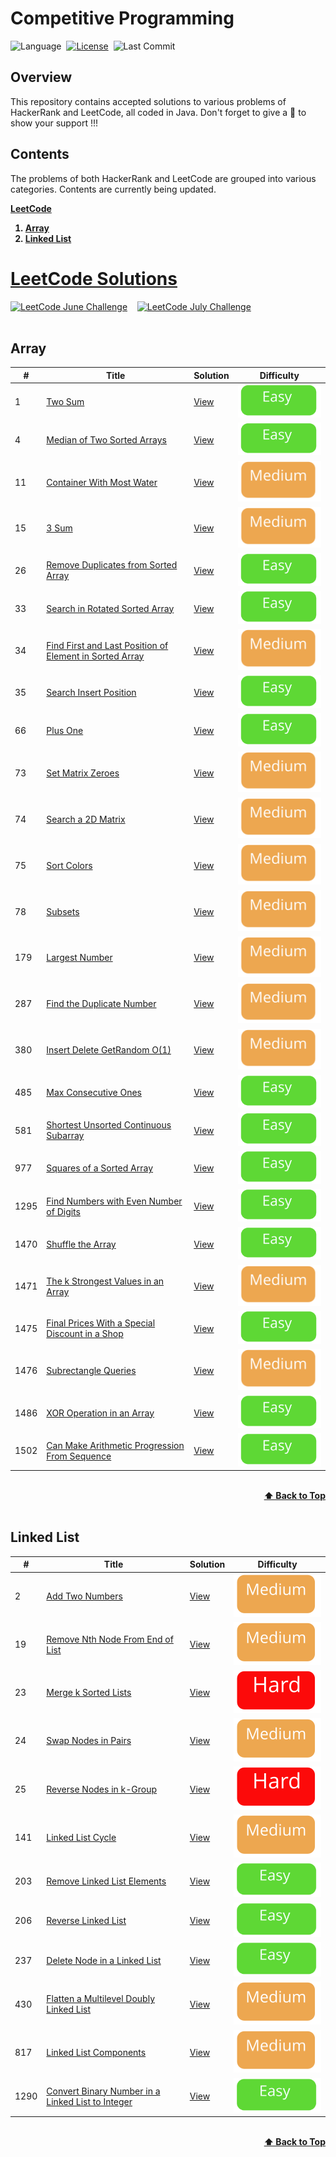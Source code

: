 # Competitive Programming

![Language](https://img.shields.io/badge/Language-Java-important)&nbsp;
[![License](https://img.shields.io/badge/License-MIT-informational)](./LICENSE)&nbsp;
![Last Commit](https://img.shields.io/github/last-commit/rohitkumar-rk/Competitive-Programming)<br>
<!--![visitors](https://visitor-badge.glitch.me/badge?page_id=rohitkumar-rk.Competitive-Programming)&nbsp; -->

## Overview

This repository contains accepted solutions to various problems of HackerRank and LeetCode, all coded in Java. 
Don't forget to give  a 🌟 to show your support !!!

## Contents

The problems of both HackerRank and LeetCode are grouped into various categories.  Contents are currently being updated. <br/>

<b><a href="#leetcode-solutions">LeetCode</a></b>

<ol>
    <b><a href="#array"><li> Array </li> </a> </b>
    <b><a href="#linked-list"><li> Linked List </li> </a> </b>
</ol>

# [LeetCode Solutions](./LeetCode)

[![LeetCode June Challenge](https://img.shields.io/badge/LeetCode-June_Challenge-important)](./June%20LeetCode%20Challenge)&nbsp;&nbsp;&nbsp;
[![LeetCode July Challenge](https://img.shields.io/badge/LeetCode-July_Challenge-brightgreen)](./July%20LeetCode%20Challenge)<br><br>

## Array

| #             | Title| Solution |  Difficulty |
| ----- | ------------- | ------------- | ------------- |
| 1  | [Two Sum](https://leetcode.com/problems/two-sum/)  | [View](./LeetCode/Array/1.%20Two%20Sum/Solution.java) |  ![Easy](./Tags/easy.svg) |
| 4 | [Median of Two Sorted Arrays](https://leetcode.com/problems/median-of-two-sorted-arrays/)  | [View](./LeetCode/Array/4.%20Median%20of%20Two%20Sorted%20Arrays/Solution.java) |   ![Easy](./Tags/easy.svg) |
|11| [Container With Most Water](https://leetcode.com/problems/container-with-most-water/)  | [View](./LeetCode/Array/11.%20Container%20With%20Most%20Water/Solution.java) |    ![Easy](./Tags/medium.svg) |
| 15 | [3 Sum](https://leetcode.com/problems/3sum/)  | [View](./LeetCode/Array/15.%203%20Sum/Solution.java) |   ![Easy](./Tags/medium.svg) |
| 26 | [Remove Duplicates from Sorted Array](https://leetcode.com/problems/remove-duplicates-from-sorted-array/)  | [View](./LeetCode/Array/26.%20Remove%20Duplicates%20from%20Sorted%20Array/Solution.java)  |  ![Easy](./Tags/easy.svg) |
| 33| [Search in Rotated Sorted Array](https://leetcode.com/problems/search-in-rotated-sorted-array/)  | [View](./LeetCode/Array/33.%20Search%20in%20Rotated%20Sorted%20Array/Solution.java)  |  ![Easy](./Tags/easy.svg) |
|34| [Find First and Last Position of Element in Sorted Array](https://leetcode.com/problems/find-first-and-last-position-of-element-in-sorted-array/)  | [View](./LeetCode/Array/34.%20Find%20First%20and%20Last%20Position%20of%20Element%20in%20Sorted%20Array/Solution.java)  |  ![Easy](./Tags/medium.svg) |
| 35 | [Search Insert Position](https://leetcode.com/problems/search-insert-position/)  | [View](./LeetCode/Array/35.%20Search%20Insert%20Position/Solution.java)|  ![Easy](./Tags/easy.svg) |
| 66 | [Plus One](https://leetcode.com/problems/plus-one/)  | [View](./LeetCode/Array/66.%20Plus%20One/Solution.java)  |  ![Easy](./Tags/easy.svg) |
| 73 | [Set Matrix Zeroes](https://leetcode.com/problems/set-matrix-zeroes/)  | [View](./LeetCode/Array/73.%20Set%20Matrix%20Zeroes/Solution.java) |  ![Easy](./Tags/medium.svg) |
| 74 | [Search a 2D Matrix](https://leetcode.com/problems/search-a-2d-matrix/)  | [View](./LeetCode/Array/74.%20Search%20a%202D%20Matrix/Solution.java) |  ![Easy](./Tags/medium.svg) |
| 75 | [Sort Colors](https://leetcode.com/problems/sort-colors/)  | [View](./LeetCode/Array/75.%20Sort%20Colors/Solution.java) |   ![Medium](./Tags/medium.svg) |
| 78 | [Subsets](https://leetcode.com/problems/subsets/)  | [View](./LeetCode/Array/78.%20Subsets/Solution.java) |    ![Medium](./Tags/medium.svg) |
| 179 | [Largest Number](https://leetcode.com/problems/largest-number/)  | [View](./LeetCode/Array/179.%20Largest%20Number/Solution.java) |    ![Medium](./Tags/medium.svg) |
| 287 | [Find the Duplicate Number](https://leetcode.com/problems/find-the-duplicate-number/)  | [View](./LeetCode/Array/287.%20Find%20the%20Duplicate%20Number/Solution.java) |    ![Medium](./Tags/medium.svg) |
| 380 | [Insert Delete GetRandom O(1)](https://leetcode.com/problems/insert-delete-getrandom-o1/)  | [View](./LeetCode/Array/)  |  ![Medium](./Tags/medium.svg) |
| 485 | [Max Consecutive Ones](https://leetcode.com/problems/max-consecutive-ones/)  | [View](./LeetCode/Array/485.%20Max%20Consecutive%20Ones/Solution.java)  |  ![Easy](./Tags/easy.svg) |
| 581 | [Shortest Unsorted Continuous Subarray](https://leetcode.com/problems/shortest-unsorted-continuous-subarray/)  | [View](581.%20Shortest%20Unsorted%20Continuous%20Subarray/Solution.java)   |  ![Easy](./Tags/easy.svg) |
| 977 | [Squares of a Sorted Array](https://leetcode.com/problems/squares-of-a-sorted-array/)  | [View](./LeetCode/Array/977.%20Squares%20of%20a%20Sorted%20Array/Solution.java) |    ![Easy](./Tags/easy.svg) |
| 1295 | [Find Numbers with Even Number of Digits](https://leetcode.com/problems/find-numbers-with-even-number-of-digits/)  | [View](./LeetCode/Array/1295.%20Find%20Numbers%20with%20Even%20Number%20of%20Digits/Solution.java)  |  ![Easy](./Tags/easy.svg) |
| 1470 | [Shuffle the Array](https://leetcode.com/problems/shuffle-the-array/)  | [View](./LeetCode/Array/1470.%20Shuffle%20the%20Array/Solution.java)   |  ![Easy](./Tags/easy.svg) |
| 1471 | [The k Strongest Values in an Array](https://leetcode.com/problems/the-k-strongest-values-in-an-array/)  | [View](./LeetCode/Array/1471.%20The%20k%20Strongest%20Values%20in%20an%20Array/Solution.java)  |  ![Medium](./Tags/medium.svg) |
| 1475 | [Final Prices With a Special Discount in a Shop](https://leetcode.com/problems/final-prices-with-a-special-discount-in-a-shop/)  | [View](./LeetCode/Array/1475.%20Final%20Prices%20With%20a%20Special%20Discount%20in%20a%20Shop/Solution.java)  |  ![Easy](./Tags/easy.svg) |
| 1476 | [Subrectangle Queries](https://leetcode.com/problems/subrectangle-queries/)  | [View](./LeetCode/Array/1476.%20Subrectangle%20Queries/Solution.java)  |  ![Medium](./Tags/medium.svg) |
| 1486 | [XOR Operation in an Array](https://leetcode.com/problems/xor-operation-in-an-array/)  | [View](./LeetCode/Array/1486.%20XOR%20Operation%20in%20an%20Array/Solution.java)   |  ![Easy](./Tags/easy.svg) |
| 1502 | [Can Make Arithmetic Progression From Sequence](https://leetcode.com/problems/can-make-arithmetic-progression-from-sequence/)  | [View](./LeetCode/Array/1502.%20Can%20Make%20Arithmetic%20Progression%20From%20Sequence/Solution.java)   |  ![Easy](./Tags/easy.svg) |

<!-- 
| | []()  | [View](./LeetCode/Array/) |  |  ![Easy](./Tags/easy.svg) |
| | []()  | [View](./LeetCode/Array/) |  |  ![Easy](./Tags/easy.svg) | -->

<br/>
<div align="right">
    <b><a href="#overview">⬆️ Back to Top</a></b>
</div>
<br/>

## Linked List

| #             | Title|   Solution |  Difficulty |
| ----- | ------------- | ------------- | ------------- |
| 2 | [Add Two Numbers](https://leetcode.com/problems/add-two-numbers/)  | [View](./LeetCode/Linked-List/2.%20Add%20Two%20Numbers/Solution.java) |    ![Medium](./Tags/medium.svg) |
| 19 | [Remove Nth Node From End of List]()  | [View](./LeetCode/Linked-List/19.%20Remove%20Nth%20Node%20From%20End%20of%20List/Solution.java) |    ![Medium](./Tags/medium.svg) |
|23 | [Merge k Sorted Lists](https://leetcode.com/problems/merge-k-sorted-lists/)  | [View](./LeetCode/Linked-List/23.%20Merge%20k%20Sorted%20Lists/Solution.java) |  ![Hard](./Tags/hard.svg) |
| 24 | [Swap Nodes in Pairs](https://leetcode.com/problems/swap-nodes-in-pairs/)  | [View](./LeetCode//Linked-List/24.%20Swap%20Nodes%20in%20Pairs/Solution.java) |  ![Medium](./Tags/medium.svg) |
|25 | [Reverse Nodes in k-Group](https://leetcode.com/problems/reverse-nodes-in-k-group/)  | [View](./LeetCode/Linked-List/25.%20Reverse%20Nodes%20in%20k-Group/Solution.java) |  ![Hard](./Tags/hard.svg) |
| 141 | [Linked List Cycle](https://leetcode.com/problems/linked-list-cycle/)  | [View](./LeetCode/Linked-List/141.%20Linked%20List%20Cycle/Solution.java) |  ![Medium](./Tags/medium.svg) |
| 203 | [Remove Linked List Elements](https://leetcode.com/problems/remove-linked-list-elements/)  | [View](./LeetCode/Linked-List/203.%20Remove%20Linked%20List%20Elements/Solution.java) |  ![Easy](./Tags/easy.svg) |
|206 | [Reverse Linked List](https://leetcode.com/problems/reverse-linked-list)  | [View](./LeetCode/Linked-List/206.%20Reverse%20Linked%20List/Solution.java) |  ![Easy](./Tags/easy.svg) |
|237 | [Delete Node in a Linked List](https://leetcode.com/problems/delete-node-in-a-linked-list/)  | [View](./LeetCode/Linked-List/237.%20Delete%20Node%20in%20a%20Linked%20List/Solution.java) |  ![Easy](./Tags/easy.svg) |
| 430 | [Flatten a Multilevel Doubly Linked List](https://leetcode.com/problems/flatten-a-multilevel-doubly-linked-list/)  | [View](./LeetCode/Linked-List/430.%20Flatten%20a%20Multilevel%20Doubly%20Linked%20List/Solution.java) |  ![Medium](./Tags/medium.svg) |
| 817  | [Linked List Components](https://leetcode.com/problems/linked-list-components)  | [View](./LeetCode/Linked-List/817.%20Linked%20List%20Components/Solution.java) |  ![Medium](./Tags/medium.svg) |
| 1290 | [Convert Binary Number in a Linked List to Integer](https://leetcode.com/problems/convert-binary-number-in-a-linked-list-to-integer/)  | [View](./LeetCode/Linked-List/1290.%20Convert%20Binary%20Number%20in%20a%20Linked%20List%20to%20Integer/Solution.java) |  ![Easy](./Tags/easy.svg) |

<br/>
<div align="right">
    <b><a href="#competitive-programming">⬆️ Back to Top</a></b>
</div>
<br/>
